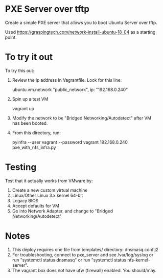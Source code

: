 # PXE Server over tftp
Create a simple PXE server that allows you to boot Ubuntu Server
over tftp.

Used https://graspingtech.com/network-install-ubuntu-18-04 as a starting point.

# To try it out

To try this out:

1. Review the ip address in Vagrantfile. Look for this line:

    ubuntu.vm.network "public_network", ip: "192.168.0.240"

2. Spin up a test VM

    vagrant up

3. Modify the network to be "Bridged Networking/Autodetect" after VM has been booted.

4. From this directory, run:

    pyinfra --user vagrant --password vagrant 192.168.0.240 pxe_with_nfs_infra.py

# Testing

Test that it actually works from VMware by:

1. Create a new custom virtual machine
2. Linux/Other Linux 3.x kernel 64-bit
3. Legacy BIOS
4. Accept defaults for VM
5. Go into Network Adapter, and change to "Bridged Networking/Autodetect"

# Notes
1. This deploy requires one file from templates/ directory:
   dnsmasq.conf.j2
2. For troubleshooting, connect to pxe_server and see /var/log/syslog or
   run "systemctl status dnsmasq" or
   run "systemctl status nfs-kernel-server".
3. The vagrant box does not have ufw (firewall) enabled. You should/may.
